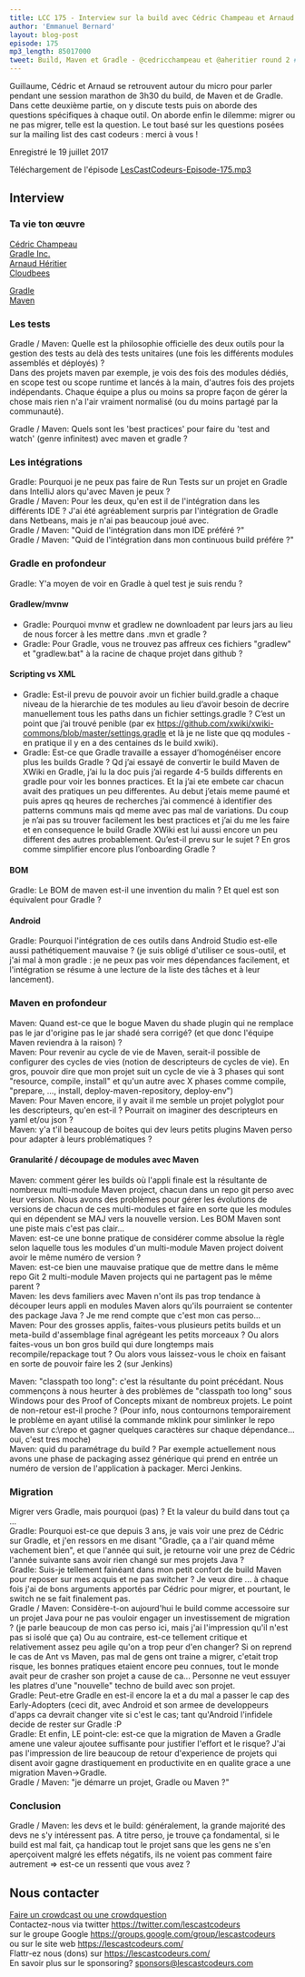 ```yaml
---
title: LCC 175 - Interview sur la build avec Cédric Champeau et Arnaud Héritier - partie 2
author: 'Emmanuel Bernard'
layout: blog-post
episode: 175
mp3_length: 85017000
tweet: Build, Maven et Gradle - @cedricchampeau et @aheritier round 2 #test #migration
---
```

Guillaume, Cédric et Arnaud se retrouvent autour du micro pour parler pendant une session marathon de 3h30 du build, de Maven et de Gradle.
Dans cette deuxième partie, on y discute tests puis on aborde des questions spécifiques à chaque outil. On aborde enfin le dilemme: migrer ou ne pas migrer, telle est la question. Le tout basé sur les questions posées sur la mailing list des cast codeurs : merci à vous !

Enregistré le 19 juillet 2017

Téléchargement de l'épisode [LesCastCodeurs-Episode-175.mp3](http://traffic.libsyn.com/lescastcodeurs/LesCastCodeurs-Episode-175.mp3)

## Interview

### Ta vie ton œuvre

[Cédric Champeau](https://twitter.com/cedricchampeau)  
[Gradle Inc.](https://gradle.com/enterprise)  
[Arnaud Héritier](https://twitter.com/aheritier)  
[Cloudbees](https://www.cloudbees.com)  

[Gradle](https://www.gradle.org)  
[Maven](http://maven.apache.org)  

### Les tests

Gradle / Maven: Quelle est la philosophie officielle des deux outils pour la gestion des tests au delà des tests unitaires (une fois les différents modules assemblés et déployés) ?  
Dans des projets maven par exemple, je vois des fois des modules dédiés, en scope test ou scope runtime et lancés à la main, d'autres fois des projets indépendants. Chaque équipe a plus ou moins sa propre façon de gérer la chose mais rien n'a l'air vraiment normalisé (ou du moins partagé par la communauté).  

Gradle / Maven: Quels sont les 'best practices' pour faire du 'test and watch' (genre infinitest) avec maven et gradle ?  

### Les intégrations

Gradle: Pourquoi je ne peux pas faire de Run Tests sur un projet en Gradle dans IntelliJ alors qu'avec Maven je peux ?  
Gradle / Maven: Pour les deux, qu'en est il de l'intégration dans les différents IDE ? J'ai été agréablement surpris par l'intégration de Gradle dans Netbeans, mais je n'ai pas beaucoup joué avec.  
Gradle / Maven: "Quid de l'intégration dans mon IDE préféré ?"  
Gradle / Maven: "Quid de l'intégration dans mon continuous build préfére ?"  

### Gradle en profondeur

Gradle: Y'a moyen de voir en Gradle à quel test je suis rendu ?

#### Gradlew/mvnw

* Gradle: Pourquoi mvnw et gradlew ne downloadent par leurs jars au lieu de nous forcer à les mettre dans .mvn et gradle ?
* Gradle: Pour Gradle, vous ne trouvez pas affreux ces fichiers "gradlew" et "gradlew.bat" à la racine de chaque projet dans github ?

#### Scripting vs XML

* Gradle: Est-il prevu de pouvoir avoir un fichier build.gradle a chaque niveau de la hierarchie de tes modules au lieu d’avoir besoin de decrire manuellement tous les paths dans un fichier settings.gradle ? C’est un point que j’ai trouvé penible (par ex <https://github.com/xwiki/xwiki-commons/blob/master/settings.gradle> et là je ne liste que qq modules - en pratique il y en a des centaines ds le build xwiki).
* Gradle: Est-ce que Gradle travaille a essayer d’homogénéiser encore plus les builds Gradle ? Qd j’ai essayé de convertir le build Maven de XWiki en Gradle, j’ai lu la doc puis j’ai regarde 4-5 builds differents en gradle pour voir les bonnes practices. Et la j’ai ete embete car chacun avait des pratiques un peu differentes. Au debut j’etais meme paumé et puis apres qq heures de recherches j’ai commencé à identifier des patterns communs mais qd meme avec pas mal de variations. Du coup je n’ai pas su trouver facilement les best practices et j’ai du me les faire et en consequence le build Gradle XWiki est lui aussi encore un peu different des autres probablement. Qu’est-il prevu sur le sujet ? En gros comme simplifier encore plus l’onboarding Gradle ?

#### BOM

Gradle: Le BOM de maven est-il une invention du malin ? Et quel est son équivalent pour Gradle ?

#### Android

Gradle: Pourquoi l'intégration de ces outils dans Android Studio est-elle aussi pathétiquement mauvaise ? (je suis obligé d'utiliser ce sous-outil, et j'ai mal à mon gradle : je ne peux pas voir mes dépendances facilement, et l'intégration se résume à une lecture de la liste des tâches et à leur lancement).

### Maven en profondeur

Maven: Quand est-ce que le bogue Maven du shade plugin qui ne remplace pas le jar d'origine pas le jar shadé sera corrigé? (et que donc l'équipe Maven reviendra à la raison) ?  
Maven: Pour revenir au cycle de vie de Maven, serait-il possible de configurer des cycles de vies (notion de descripteurs de cycles de vie). En gros, pouvoir dire que mon projet suit un cycle de vie à 3 phases qui sont "resource, compile, install" et qu'un autre avec X phases comme compile, "prepare, ..., install, deploy-maven-repository, deploy-env")  
Maven: Pour Maven encore, il y avait il me semble un projet polyglot pour les descripteurs, qu'en est-il ? Pourrait on imaginer des descripteurs en yaml et/ou json ?  
Maven: y'a t'il beaucoup de boites qui dev leurs petits plugins Maven perso pour adapter à leurs problématiques ?  

#### Granularité / découpage de modules avec Maven

Maven: comment gérer les builds où l'appli finale est la résultante de nombreux multi-module Maven project, chacun dans un repo git perso avec leur version. Nous avons des problèmes pour gérer les évolutions de versions de chacun de ces multi-modules et faire en sorte que les modules qui en dépendent se MAJ vers la nouvelle version. Les BOM Maven sont une piste mais c'est pas clair...  
Maven: est-ce une bonne pratique de considérer comme absolue la règle selon laquelle tous les modules d'un multi-module Maven project doivent avoir le même numéro de version ?  
Maven: est-ce bien une mauvaise pratique que de mettre dans le même repo Git 2 multi-module Maven projects qui ne partagent pas le même parent ?  
Maven: les devs familiers avec Maven n'ont ils pas trop tendance à découper leurs appli en modules Maven alors qu'ils pourraient se contenter des package Java ? Je me rend compte que c'est mon cas perso...  
Maven: Pour des grosses applis, faites-vous plusieurs petits builds et un meta-build d'assemblage final agrégeant les petits morceaux ? Ou alors faites-vous un bon gros build qui dure longtemps mais recompile/repackage tout ? Ou alors vous laissez-vous le choix en faisant en sorte de pouvoir faire les 2 (sur Jenkins)  

Maven: "classpath too long": c'est la résultante du point précédant. Nous commençons à nous heurter à des problèmes de "classpath too long" sous Windows pour des Proof of Concepts mixant de nombreux projets. Le point de non-retour est-il proche ? (Pour info, nous contournons temporairement le problème en ayant utilisé la commande mklink pour simlinker le repo Maven sur c:\repo et gagner quelques caractères sur chaque dépendance... oui, c'est tres moche)  
Maven: quid du paramétrage du build ? Par exemple actuellement nous avons une phase de packaging assez générique qui prend en entrée un numéro de version de l'application à packager. Merci Jenkins.  

### Migration

Migrer vers Gradle, mais pourquoi (pas) ? Et la valeur du build dans tout ça ...  
Gradle: Pourquoi est-ce que depuis 3 ans, je vais voir une prez de Cédric sur Gradle, et j'en ressors en me disant "Gradle, ça a l'air quand même vachement bien", et que l'année qui suit, je retourne voir une prez de Cédric l'année suivante sans avoir rien changé sur mes projets Java ?  
Gradle: Suis-je tellement fainéant dans mon petit confort de build Maven pour reposer sur mes acquis et ne pas switcher ? Je veux dire ... à chaque fois j'ai de bons arguments apportés par Cédric pour migrer, et pourtant, le switch ne se fait finalement pas.  
Gradle / Maven: Considère-t-on aujourd'hui le build comme accessoire sur un projet Java pour ne pas vouloir engager un investissement de migration ? (je parle beaucoup de mon cas perso ici, mais j'ai l'impression qu'il n'est pas si isolé que ça) Ou au contraire, est-ce tellement critique et relativement assez peu agile qu'on a trop peur d'en changer? Si on reprend le cas de Ant vs Maven, pas mal de gens ont traine a migrer, c'etait trop risque, les bonnes pratiques etaient encore peu connues, tout le monde avait peur de crasher son projet a cause de ca... Personne ne veut essuyer les platres d'une "nouvelle" techno de build avec son projet.  
Gradle: Peut-etre Gradle en est-il encore la et a du mal a passer le cap des Early-Adopters (ceci dit, avec Android et son armee de developpeurs d'apps ca devrait changer vite si c'est le cas; tant qu'Android l'infidele decide de rester sur Gradle :P  
Gradle: Et enfin, LE point-cle: est-ce que la migration de Maven a Gradle amene une valeur ajoutee suffisante pour justifier l'effort et le risque? J'ai pas l'impression de lire beaucoup de retour d'experience de projets qui disent avoir gagne drastiquement en productivite en en qualite grace a une migration Maven->Gradle.  
Gradle / Maven: "je démarre un projet, Gradle ou Maven ?"  

### Conclusion

Gradle / Maven: les devs et le build: généralement, la grande majorité des devs ne s'y intéressent pas. A titre perso, je trouve ça fondamental, si le build est mal fait, ça handicap tout le projet sans que les gens ne s'en aperçoivent malgré les effets négatifs, ils ne voient pas comment faire autrement => est-ce un ressenti que vous avez ?  

## Nous contacter

[Faire un crowdcast ou une crowdquestion](https://lescastcodeurs.com/crowdcasting/)  
Contactez-nous via twitter <https://twitter.com/lescastcodeurs>  
sur le groupe Google <https://groups.google.com/group/lescastcodeurs>  
ou sur le site web <https://lescastcodeurs.com/>  
Flattr-ez nous (dons) sur <https://lescastcodeurs.com/>  
En savoir plus sur le sponsoring? sponsors@lescastcodeurs.com
